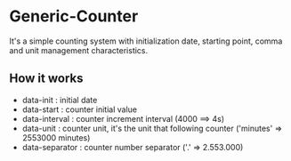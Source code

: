 # Generic-Counter
It's a simple counting system with initialization date, starting point, comma and unit management characteristics.

## How it works

 <span id="counter" data-start="2553000" data-interval="4000" data-unit="minutes" data-separator="."></span>
 
 * data-init : initial date
 * data-start : counter initial value
 * data-interval : counter increment interval (4000 ==> 4s)
 * data-unit : counter unit, it's the unit that following counter ('minutes' => 2553000 minutes)
 * data-separator : counter number separator ('.' => 2.553.000)

